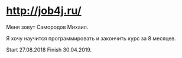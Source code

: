 # http://job4j.ru/

Меня зовут Самородов Михаил.

 Я хочу научится программировать и закончить курс за 8 месяцев.
 
 Start 27.08.2018 Finish 30.04.2019.
 